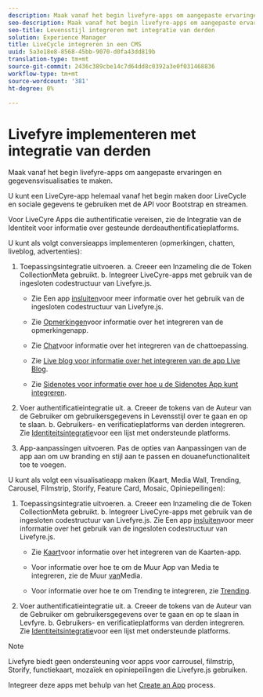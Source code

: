 ```yaml
---
description: Maak vanaf het begin livefyre-apps om aangepaste ervaringen en gegevensvisualisaties te maken.
seo-description: Maak vanaf het begin livefyre-apps om aangepaste ervaringen en gegevensvisualisaties te maken.
seo-title: Levensstijl integreren met integratie van derden
solution: Experience Manager
title: LiveCycle integreren in een CMS
uuid: 5a3e18e8-8568-45bb-9070-d0fa43dd819b
translation-type: tm+mt
source-git-commit: 2436c389cbe14c7d64dd8c0392a3e0f031468836
workflow-type: tm+mt
source-wordcount: '381'
ht-degree: 0%

---
```



# Livefyre implementeren met integratie van derden

Maak vanaf het begin livefyre-apps om aangepaste ervaringen en gegevensvisualisaties te maken.

U kunt een LiveCyre-app helemaal vanaf het begin maken door LiveCycle en sociale gegevens te gebruiken met de API voor Bootstrap en streamen.

Voor LiveCyre Apps die authentificatie vereisen, zie de Integratie van de Identiteit voor informatie over gesteunde derdeauthentificatieplatforms.

U kunt als volgt conversieapps implementeren (opmerkingen, chatten, liveblog, advertenties):

1. Toepassingsintegratie uitvoeren.
a. Creeer een Inzameling die de Token CollectionMeta gebruikt.
b. Integreer LiveCyre-apps met gebruik van de ingesloten codestructuur van Livefyre.js.

   * Zie Een app [insluiten](/help/implementation/c-getting-started/c-implementation-process/c-using-livefyre.js-to-create-customize-and-use-apps-on-your-site.md)voor meer informatie over het gebruik van de ingesloten codestructuur van Livefyre.js.

   * Zie [Opmerkingen](/help/using/c-about-apps/c-comments/c-comments.md)voor informatie over het integreren van de opmerkingenapp.

   * Zie [Chat](/help/using/c-about-apps/c-chat-app/c-chat-app.md)voor informatie over het integreren van de chattoepassing.

   * Zie [Live blog voor informatie over het integreren van de app Live Blog](/help/using/c-about-apps/c-liveblog-app/c-liveblog-app.md).

   * Zie [Sidenotes voor informatie over hoe u de Sidenotes App kunt integreren](/help/using/c-about-apps/c-sidenotes-app/c-sidenotes-app.md).

1. Voer authentificatieintegratie uit.
a. Creeer de tokens van de Auteur van de Gebruiker om gebruikersgegevens in Levensstijl over te gaan en op te slaan.
b. Gebruikers- en verificatieplatforms van derden integreren. Zie [Identiteitsintegratie](/help/implementation/t-about-identity-integration/t-about-identity-integration.md)voor een lijst met ondersteunde platforms.

1. App-aanpassingen uitvoeren. Pas de opties van Aanpassingen van de app aan om uw branding en stijl aan te passen en douanefunctionaliteit toe te voegen.

U kunt als volgt een visualisatieapp maken (Kaart, Media Wall, Trending, Carousel, Filmstrip, Storify, Feature Card, Mosaic, Opiniepeilingen):

1. Toepassingsintegratie uitvoeren.
a. Creeer een Inzameling die de Token CollectionMeta gebruikt.
b. Integreer LiveCyre-apps met gebruik van de ingesloten codestructuur van Livefyre.js. Zie Een app [insluiten](/help/implementation/c-getting-started/c-implementation-process/c-using-livefyre.js-to-create-customize-and-use-apps-on-your-site.md)voor meer informatie over het gebruik van de ingesloten codestructuur van Livefyre.js.

   * Zie [Kaart](/help/using/c-about-apps/c-map-app/c-map-app.md)voor informatie over het integreren van de Kaarten-app.

   * Voor informatie over hoe te om de Muur App van Media te integreren, zie de Muur [van](/help/using/c-about-apps/c-media-wall-app/c-media-wall-app.md)Media.

   * Voor informatie over hoe te om Trending te integreren, zie [Trending](/help/using/c-about-apps/c-trending-app/c-trending-app.md).

1. Voer authentificatieintegratie uit.
a. Creeer de tokens van de Auteur van de Gebruiker om gebruikersgegevens over te gaan en op te slaan in Levfyre.
b. Gebruikers- en verificatieplatforms van derden integreren. Zie [Identiteitsintegratie](/help/implementation/t-about-identity-integration/t-about-identity-integration.md)voor een lijst met ondersteunde platforms.

>[!NOTE]
>
>Livefyre biedt geen ondersteuning voor apps voor carrousel, filmstrip, Storify, functiekaart, mozaïek en opiniepeilingen die Livefyre.js gebruiken.

Integreer deze apps met behulp van het [Create an App](/help/using/c-about-apps/c-create-an-app.md) process.